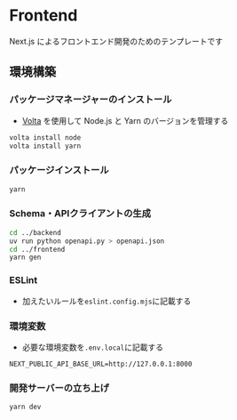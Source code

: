 # Frontend

Next.js によるフロントエンド開発のためのテンプレートです

## 環境構築

### パッケージマネージャーのインストール

- [Volta](https://volta.sh/) を使用して Node.js と Yarn のバージョンを管理する

```bash
volta install node
volta install yarn
```

### パッケージインストール

```bash
yarn
```

### Schema・APIクライアントの生成

```bash
cd ../backend
uv run python openapi.py > openapi.json
cd ../frontend
yarn gen
```

### ESLint

- 加えたいルールを`eslint.config.mjs`に記載する

### 環境変数

- 必要な環境変数を`.env.local`に記載する
```
NEXT_PUBLIC_API_BASE_URL=http://127.0.0.1:8000
```

### 開発サーバーの立ち上げ

```bash
yarn dev
```
